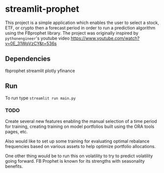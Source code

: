 # streamlit-prophet

This project is a simple application which enables the user to select a stock, ETF, or crypto then a forecast period in order to run a prediction algorithm using the FBprophet library. The project was originally inspired by `pythonengineer`'s youtube video <https://www.youtube.com/watch?v=0E_31WqVzCY&t=536s>

## Dependencies

fbprophet
streamlit
plotly
yfinance

## Run

To run type `streamlit run main.py`

### TODO

Create several new features enabling the manual selection of a time period for training, creating training on model portfolios built using the ORA tools pages, etc.  

Also would like to set up some training for evaluating optimal rebalance frequencies based on various assets to help optimize portfolio allocations.

One other thing would be to run this on volatility to try to predict volatility going forward. FB Prophet is known for its strengths with seasonality benefits. 